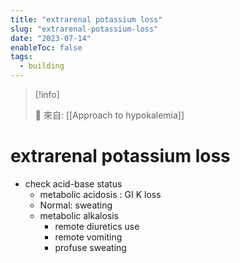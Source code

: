```yaml
---
title: "extrarenal potassium loss"
slug: "extrarenal-potassium-loss"
date: "2023-07-14"
enableToc: false
tags:
  - building
---
```


> [!info]
>
> 🌱 來自: [[Approach to hypokalemia]]

# extrarenal potassium loss

- check acid-base status
  - metabolic acidosis : GI K loss
  - Normal: sweating
  - metabolic alkalosis
    - remote diuretics use
    - remote vomiting
    - profuse sweating
